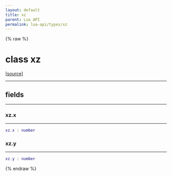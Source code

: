 ```yaml
---
layout: default
title: xz
parent: Lua API
permalink: lua-api/types/xz
---
```


{% raw %}

# class xz





[<a href="https://github.com/beyond-all-reason/RecoilEngine/blob/b29554ca8a91605fa235eafe60ad740783359665/rts/Lua/LuaUnsyncedCtrl.cpp#L4814-L4818" target="_blank">source</a>]







---



## fields
---

### xz.x
---
```lua
xz.x : number
```










### xz.y
---
```lua
xz.y : number
```












{% endraw %}